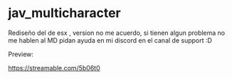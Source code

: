 # jav_multicharacter

Rediseño del de esx , version no me acuerdo, si tienen algun problema no me hablen al MD pidan ayuda en mi discord en el canal de support :D

Preview:

https://streamable.com/5b06t0
